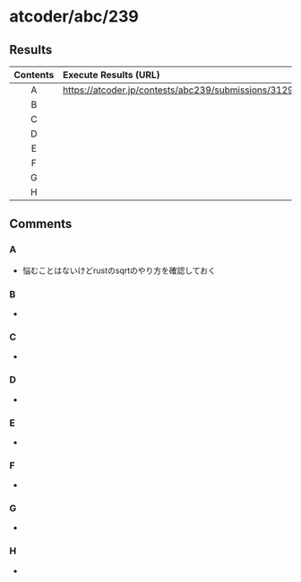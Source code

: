 # atcoder/abc/239

## Results
| Contents | Execute Results (URL) |
| :-: | :-- |
| A | https://atcoder.jp/contests/abc239/submissions/31299280 |
| B | |
| C | |
| D | |
| E | |
| F | |
| G | |
| H | |


## Comments
### A
- 悩むことはないけどrustのsqrtのやり方を確認しておく

### B
- 

### C
- 

### D
- 

### E
- 

### F
- 

### G
- 

### H
- 


